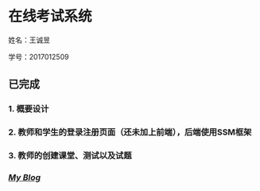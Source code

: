 # 在线考试系统

姓名：王诚昱

学号：2017012509

## **已完成**
### 1. 概要设计
### 2. 教师和学生的登录注册页面（还未加上前端），后端使用SSM框架
### 3. 教师的创建课堂、测试以及试题

### ***[My Blog](https://blog.wcytk.com)***